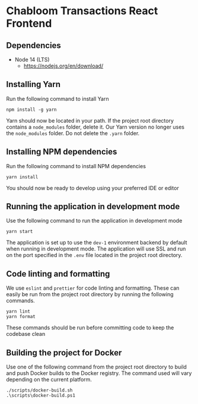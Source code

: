 # Chabloom Transactions React Frontend

## Dependencies

* Node 14 (LTS)
    * https://nodejs.org/en/download/

## Installing Yarn

Run the following command to install Yarn

    npm install -g yarn

Yarn should now be located in your path. If the project root directory contains
a `node_modules` folder, delete it. Our Yarn version no longer uses the
`node_modules` folder. Do not delete the `.yarn` folder.

## Installing NPM dependencies

Run the following command to install NPM dependencies

    yarn install

You should now be ready to develop using your preferred IDE or editor

## Running the application in development mode

Use the following command to run the application in development mode

    yarn start

The application is set up to use the `dev-1` environment backend by default
when running in development mode. The application will use SSL and run on the
port specified in the `.env` file located in the project root directory.

## Code linting and formatting

We use `eslint` and `prettier` for code linting and formatting. These can
easily be run from the project root directory by running the following
commands.

    yarn lint
    yarn format

These commands should be run before committing code to keep the codebase clean

## Building the project for Docker

Use one of the following command from the project root directory to build and
push Docker builds to the Docker registry. The command used will vary depending
on the current platform.

    ./scripts/docker-build.sh
    .\scripts\docker-build.ps1
